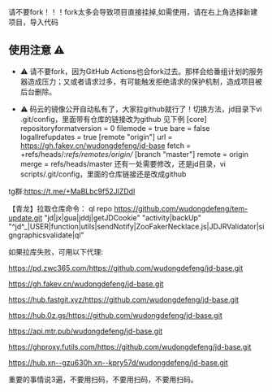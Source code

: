 请不要fork！！！fork太多会导致项目直接挂掉,如需使用，请在右上角选择新建项目，导入代码
## 使用注意 :warning:

- :warning: 请不要fork，因为GitHub Actions也会fork过去。那样会给番组计划的服务器造成压力；又或者请求过多，有可能触发拒绝请求的保护机制，造成项目被后台删除。

- :warning: 码云的镜像公开自动私有了，大家拉github就行了！切换方法，jd目录下vi .git/config，里面带有仓库的链接改为github
见下例
[core]
        repositoryformatversion = 0
        filemode = true
        bare = false
        logallrefupdates = true
[remote "origin"]
        url = https://gh.fakev.cn/wudongdefeng/jd-base
        fetch = +refs/heads/*:refs/remotes/origin/*
[branch "master"]
        remote = origin
        merge = refs/heads/master
还有一处需要修改，还是jd目录，vi scripts/.git/config，里面的仓库链接还是改成github


tg群:https://t.me/+MaBLbc9f52JlZDdl

【青龙】拉取仓库命令：
ql repo https://github.com/wudongdefeng/tem-update.git "jd|jx|gua|jddj|getJDCookie" "activity|backUp" "^jd^_|USER|function|utils|sendNotify|ZooFakerNecklace.js|JDJRValidator|signgraphicsvalidate|ql"


如果拉库失败，可用以下代理:

https://pd.zwc365.com/https://github.com/wudongdefeng/jd-base.git

https://gh.fakev.cn/wudongdefeng/jd-base.git

https://hub.fastgit.xyz/https://github.com/wudongdefeng/jd-base.git

https://hub.0z.gs/https://github.com/wudongdefeng/jd-base.git

https://api.mtr.pub/wudongdefeng/jd-base.git

https://ghproxy.futils.com/https://github.com/wudongdefeng/jd-base.git

https://hub.xn--gzu630h.xn--kpry57d/wudongdefeng/jd-base.git

重要的事情说3遍，不要用扫码，不要用扫码，不要用扫码。
